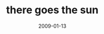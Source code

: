 ---
layout: base.njk
title : 'there goes the sun' 
view_title : 'there goes the sun' 
year : '2009' 
date : '2009-01-13' 
img_file : '/drawing/theregoesthesun.png' 
html_file : 'theregoesthesun' 
next_html : 'ithurtstoswallow.html' 
year_order : '14' 
permalink : "title/{{html_file}}.html"
---